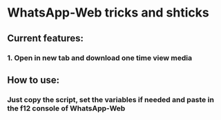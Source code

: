 # WhatsApp-Web tricks and shticks

## Current features:

### 1. Open in new tab and download one time view media

## How to use:

### Just copy the script, set the variables if needed and paste in the f12 console of WhatsApp-Web
